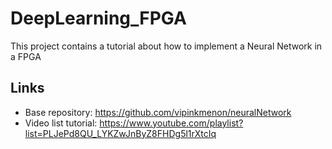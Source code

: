 # DeepLearning_FPGA
 This project contains a tutorial about how to implement a Neural Network in a FPGA
 
## Links

- Base repository: https://github.com/vipinkmenon/neuralNetwork
- Video list tutorial: https://www.youtube.com/playlist?list=PLJePd8QU_LYKZwJnByZ8FHDg5l1rXtcIq


